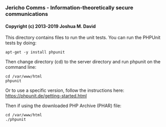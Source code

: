### Jericho Comms - Information-theoretically secure communications
#### Copyright (c) 2013-2019  Joshua M. David


This directory contains files to run the unit tests. You can run the PHPUnit tests by doing:

```
apt-get -y install phpunit
```

Then change directory (cd) to the server directory and run phpunit on the command line:

```
cd /var/www/html
phpunit
```

Or to use a specific version, follow the instructions here:
https://phpunit.de/getting-started.html

Then if using the downloaded PHP Archive (PHAR) file:

```
cd /var/www/html
./phpunit
```
